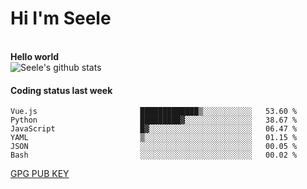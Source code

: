 <h1>Hi I'm Seele</h1>
<br>
<b> Hello world</b>
<br>
<img src="https://github-readme-stats-eight-jade.vercel.app/api?username=Seele0oO&show_icons=true&icon_color=0366d6&bg_color=ffffff&hide_title=true&hide=contribs&include_all_commits=true" alt="Seele's github stats"/>
<br>

<h4>Coding status last week </h4>

<!--START_SECTION:waka-->

```text
Vue.js                       █████████████▒░░░░░░░░░░░   53.60 %
Python                       █████████▓░░░░░░░░░░░░░░░   38.67 %
JavaScript                   █▓░░░░░░░░░░░░░░░░░░░░░░░   06.47 %
YAML                         ▒░░░░░░░░░░░░░░░░░░░░░░░░   01.15 %
JSON                         ░░░░░░░░░░░░░░░░░░░░░░░░░   00.05 %
Bash                         ░░░░░░░░░░░░░░░░░░░░░░░░░   00.02 %
```

<!--END_SECTION:waka-->



[GPG PUB KEY](https://keys.openpgp.org/vks/v1/by-fingerprint/3FCE91BF5B9666B55B67213C4C57B7824A5B6680)

